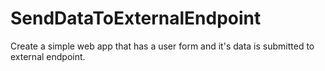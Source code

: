 # SendDataToExternalEndpoint
Create a simple web app that has  a user form and it's data is submitted  to external endpoint.
